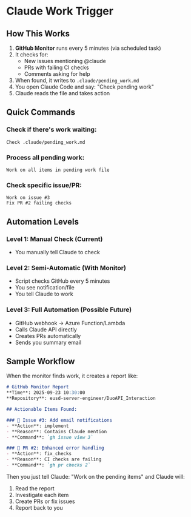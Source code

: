 # Claude Work Trigger

## How This Works

1. **GitHub Monitor** runs every 5 minutes (via scheduled task)
2. It checks for:
   - New issues mentioning @claude
   - PRs with failing CI checks
   - Comments asking for help
3. When found, it writes to `.claude/pending_work.md`
4. You open Claude Code and say: "Check pending work"
5. Claude reads the file and takes action

## Quick Commands

### Check if there's work waiting:
```
Check .claude/pending_work.md
```

### Process all pending work:
```
Work on all items in pending work file
```

### Check specific issue/PR:
```
Work on issue #3
Fix PR #2 failing checks
```

## Automation Levels

### Level 1: Manual Check (Current)
- You manually tell Claude to check

### Level 2: Semi-Automatic (With Monitor)
- Script checks GitHub every 5 minutes
- You see notification/file
- You tell Claude to work

### Level 3: Full Automation (Possible Future)
- GitHub webhook → Azure Function/Lambda
- Calls Claude API directly
- Creates PRs automatically
- Sends you summary email

## Sample Workflow

When the monitor finds work, it creates a report like:

```markdown
# GitHub Monitor Report
**Time**: 2025-09-23 10:30:00
**Repository**: eusd-server-engineer/DuoAPI_Interaction

## Actionable Items Found:

### 🎯 Issue #3: Add email notifications
- **Action**: implement
- **Reason**: Contains Claude mention
- **Command**: `gh issue view 3`

### 🔧 PR #2: Enhanced error handling
- **Action**: fix_checks
- **Reason**: CI checks are failing
- **Command**: `gh pr checks 2`
```

Then you just tell Claude: "Work on the pending items" and Claude will:
1. Read the report
2. Investigate each item
3. Create PRs or fix issues
4. Report back to you